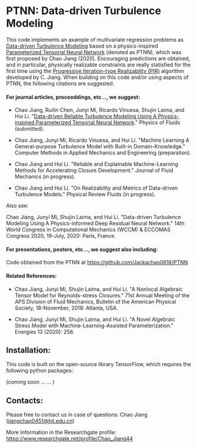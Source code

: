 # PTNN: Data-driven Turbulence Modeling
This code implements an axample of multivariate regression problems as [Data-driven Turbulence Modeling](https://github.com/Jackachao0618) based on a physics-inspired [Parameterized Tensorial Neural Network](https://github.com/Jackachao0618/PTNN) (denoted as PTNN), which was first proposed by Chao Jiang (2020). Encouraging predictions are obtained, and in particular, physically realizable constraints are really statisfied for the first time using the [Progressive Iteration-type Realizability (PIR)](https://github.com/Jackachao0618/PTNN) algorithm developed by C. Jiang. When building on this code and/or using aspects of PTNN, the following citations are suggested.

#### For journal articles, proceeddings, etc..., we suggest:

* Chao Jiang, Ruilin Chen, Junyi Mi, Ricardo Vinuesa, Shujin Laima, and Hui Li. "[Data-driven Reliable Turbulence Modeling Using A Physics-inspired Parameterized Tensorial Neural Network]()." Physics of Fluids (submitted).

* Chao Jiang, Junyi Mi, Ricardo Vinuesa, and Hui Li. "Machine Learning A General-purpose Turbulence Model with Built-in Domain-Knowledge." Computer Methods in Applied Mechanics and Engineering (preparation).

* Chao Jiang and Hui Li. "Reliable and Explainable Machine-Learning Methods for Accelerating Closure Development." Journal of Fluid Mechanics (in progress).

* Chao Jiang and Hui Li. "On Realizability and Metrics of Data-driven Turbulence Models." Physical Review Fluids (in progress).

Also see:

Chao Jiang, Junyi Mi, Shujin Laima, and Hui Li. "Data-driven Turbulence Modeling Using A Physics-informed Deep Residual Neural Network." 14th World Congress in Computational Mechanics (WCCM) & ECCOMAS Congress 2020, 19-July, 2020: Paris, France.


#### For presentations, posters, etc..., we suggest also including:

Code obtained from the PTNN at https://github.com/Jackachao0618/PTNN

#### Related References:

* Chao Jiang, Junyi Mi, Shujin Laima, and Hui Li. "A Nonlocal Algebraic Tensor Model for Reynolds-stress Closures." 71st Annual Meeting of the APS Division of Fluid Mechanics, Bulletin of the American Physical Society, 18-November, 2018: Atlanta, USA.

* Chao Jiang, Junyi Mi, Shujin Laima, and Hui Li. "A Novel Algebraic Stress Model with Machine-Learning-Assisted Parameterization." Energies 13 (2020): 258.



## Installation:

This code is built on the open-source library TensorFlow, which requires the following python packages:

(coming soon ... ... )

## Contacts:

Please free to contact us in case of questions:  Chao Jiang (jiangchao0451@hit.edu.cn)

More Information in the Researchgate profile: 
https://www.researchgate.net/profile/Chao_Jiang44



